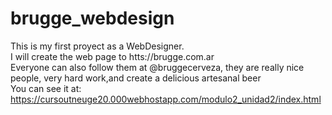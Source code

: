 # brugge_webdesign
This is my first proyect as a WebDesigner. <br/>
I will create the web page to htts://brugge.com.ar <br/>
Everyone can also follow them at @bruggecerveza, they are really nice people, very hard work,and create a delicious artesanal beer <br/>
You can see it at: <br/>
https://cursoutneuge20.000webhostapp.com/modulo2_unidad2/index.html
